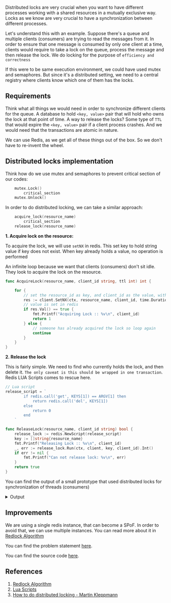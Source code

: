 Distributed locks are very crucial when you want to have different processes working with a shared resources in a mutually exclusive way. Locks as we know are very crucial to have a synchronization between different processes.

Let's understand this with an example. Suppose there's a queue and multiple clients (consumers) are trying to read the messages from it. In order to ensure that one message is consumed by only one client at a time, clients would require to take a lock on the queue, process the message and then release the lock. We do locking for the purpose of `efficiency and correctness`

If this were to be same execution environment, we could have used mutex and semaphores. But since it's a distributed setting, we need to a central registry where clients know which one of them has the locks. 

## Requirements

Think what all things we would need in order to synchronize different clients for the queue. A database to hold `<key, value>` pair that will hold who owns the lock at that point of time. A way to release the locks? Some type of `TTL` that would expire the `<key, value>` pair if a client process crashes. And we would need that the transactions are atomic in nature.

We can use Redis, as we get all of these things out of the box. So we don't have to re-invent the wheel.

## Distributed locks implementation

Think how do we use mutex and semaphores to prevent critical section of our codes:

```go
    mutex.Lock()
        critical_section
    mutex.Unlock()
```

In order to do distributed locking, we can take a similar approach:

```go
    acquire_lock(resource_name)
        critical_section
    release_lock(resource_name)
```

<b>1. Acquire lock on the resource:</b>

To acquire the lock, we will use `setNX` in redis. This set key to hold string value if key does not exist. When key already holds a value, no operation is performed

An infinite loop because we want that clients (consumers) don't sit idle. They look to acquire the lock on the resource.

```go
func AcquireLock(resource_name, client_id string, ttl int) int {

	for {
        // set the resource_id as key, and client_id as the value, with ttl of 10 seconds
		res := client.SetNX(ctx, resource_name, client_id, time.Duration(time.Duration.Seconds(10)))
        // value is set in redis
		if res.Val() == true {
			fmt.Printf("Acquiring Lock :: %v\n", client_id)
			return 1
		} else {
            // someone has already acquired the lock so loop again
			continue
		}
	}
}
```


<b>2. Release the lock</b>

This is fairly simple. We need to find who currently holds the lock, and then delete it. 
`The only caveat is this should be wrapped in one transaction`. 
Redis LUA Scripts comes to rescue here.

```go
// Lua script
release_script = `
		if redis.call('get', KEYS[1]) == ARGV[1] then
			return redis.call('del', KEYS[1])
		else
			return 0
		end
	`

func ReleaseLock(resource_name, client_id string) bool {
	release_lock := redis.NewScript(release_script)
	key := []string{resource_name}
	fmt.Printf("Releasing Lock :: %v\n", client_id)
	_, err := release_lock.Run(ctx, client, key, client_id).Int()
	if err != nil {
		fmt.Printf("Can not release lock: %v\n", err)
	}
	return true
}
```

You can find the output of a small prototype that used distributed locks for synchronization of threads (consumers)

<details>
<summary>Output</summary>
<p align="center">
    <img src="https://user-images.githubusercontent.com/12581295/199495861-7f24ee9b-a7cf-4b9a-ba45-f071c17dc6bf.png"
    alt="distributed-locks-output"/>
</p>
</details>

## Improvements

We are using a single redis instance, that can become a SPoF. In order to avoid that, we can use multiple instances. You can read more about it in [Redlock Algorithm](https://redis.io/docs/reference/patterns/distributed-locks/#the-redlock-algorithm:~:text=have%20such%20guarantees.-,The%20Redlock%20Algorithm,-In%20the%20distributed)

You can find the problem statement [here](https://github.com/arpitbbhayani/system-design-questions/blob/master/queue-consumers.md).

You can find the source code [here](https://github.com/shivamsri07/distributed-locking).

## References
1. [Redlock Algorithm](https://redis.io/docs/manual/patterns/distributed-locks/)
2. [Lua Scripts](https://redis.io/docs/manual/programmability/eval-intro/#interacting-with-redis-from-a-script)
3. [How to do distributed locking - Martin Kleppmann](https://martin.kleppmann.com/2016/02/08/how-to-do-distributed-locking.html)

